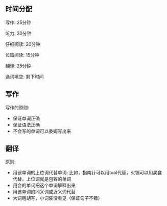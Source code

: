 ## 时间分配

写作: 25分钟

听力: 30分钟

仔细阅读: 20分钟

长篇阅读: 15分钟

翻译: 25分钟

选词填空: 剩下时间

## 写作

写作的原则: 

- 保证单词正确
- 保证语法正确
- 不会写的单词可以委婉写出来

## 翻译

原则:

- 用该单词的上位词代替单词: 比如，指南针可以用tool代替，火锅可以用美食代替，上位词就是包容的单词
- 用会的单词把这个单词解释出来
- 用该单词的同义词或近义词代替
- 大词瞎胡写，小词装没看见（保证句子不错）
